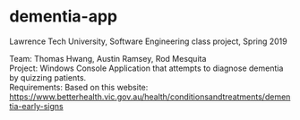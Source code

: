 # dementia-app
Lawrence Tech University, Software Engineering class project, Spring 2019

Team: Thomas Hwang, Austin Ramsey, Rod Mesquita<br>
Project: Windows Console Application that attempts to diagnose dementia by quizzing patients.<br>
Requirements: Based on this website: https://www.betterhealth.vic.gov.au/health/conditionsandtreatments/dementia-early-signs


